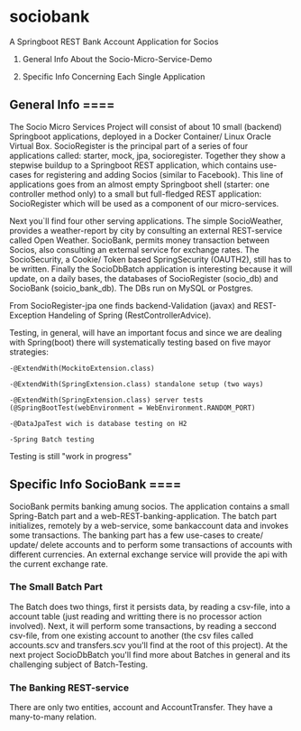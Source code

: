 # sociobank
A Springboot REST Bank Account Application for Socios

1) General Info About the Socio-Micro-Service-Demo

2) Specific Info Concerning Each Single Application



## General Info ====

The Socio Micro Services Project will consist of about 10 small (backend) Springboot applications, deployed in a Docker Container/ Linux Oracle Virtual Box. SocioRegister is the principal part of a series of four applications called: starter, mock, jpa, socioregister. Together they show a stepwise buildup to a Springboot REST application, which contains use-cases for registering and adding Socios (similar to Facebook). This line of applications goes from an almost empty Springboot shell (starter: one controller method only) to a small but full-fledged REST application: SocioRegister which will be used as a component of our micro-services.

Next you`ll find four other serving applications. The simple SocioWeather, provides a weather-report by city by consulting an external REST-service called Open Weather. SocioBank, permits money transaction between Socios, also consulting an external service for exchange rates. The SocioSecurity, a Cookie/ Token based SpringSecurity (OAUTH2), still has to be written. Finally the SocioDbBatch application is interesting because it will update, on a daily bases, the databases of SocioRegister (socio_db) and SocioBank (soicio_bank_db). The DBs run on MySQL or Postgres.

From SocioRegister-jpa one finds backend-Validation (javax) and REST-Exception Handeling of Spring (RestControllerAdvice).

Testing, in general, will have an important focus and since we are dealing with Spring(boot) there will systematically testing based on five mayor strategies:

	-@ExtendWith(MockitoExtension.class)

	-@ExtendWith(SpringExtension.class) standalone setup (two ways)

	-@ExtendWith(SpringExtension.class) server tests (@SpringBootTest(webEnvironment = WebEnvironment.RANDOM_PORT)

	-@DataJpaTest wich is database testing on H2

	-Spring Batch testing

Testing is still "work in progress"



## Specific Info SocioBank ====

SocioBank permits banking amung socios. The application contains a small Spring-Batch part and a web-REST-banking-application. The batch part initializes, remotely by a web-service, some bankaccount data and invokes some transactions. The banking part has a few use-cases to create/ update/ delete accounts and to perform some transactions of accounts with different currencies. An external exchange service will provide the api with the current exchange rate.

### The Small Batch Part

The Batch does two things, first it persists data, by reading a csv-file, into a account table (just reading and writting there is no processor action involved). Next, it will perform some transactions, by reading a seccond csv-file, from one existing account to another (the csv files called accounts.scv and transfers.scv you'll find at the root of this project). At the next project SocioDbBatch you'll find more about Batches in general and its challenging subject of Batch-Testing.


### The Banking REST-service

There are only two entities, account and AccountTransfer. They have a many-to-many relation. 